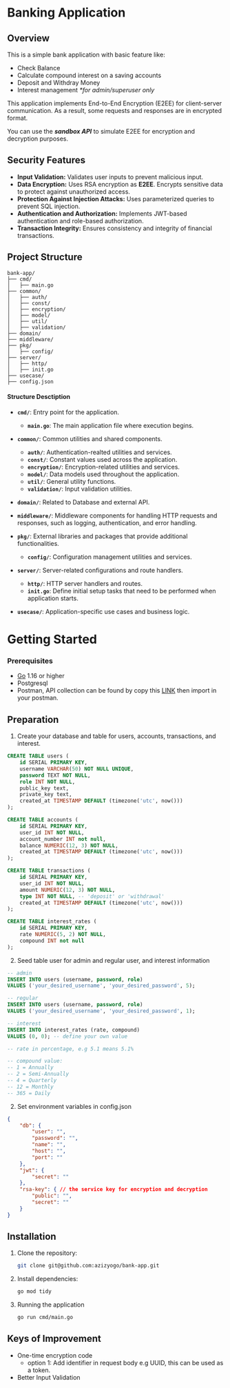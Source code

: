 # Banking Application

## Overview

This is a simple bank application with basic feature like:
- Check Balance
- Calculate compound interest on a saving accounts
- Deposit and Withdray Money
- Interest management _*for admin/superuser only_

This application implements End-to-End Encryption (E2EE) for client-server communication. As a result, some requests and responses are in encrypted format. 

You can use the ***sandbox API*** to simulate E2EE for encryption and decryption purposes.

## Security Features

- **Input Validation:** Validates user inputs to prevent malicious input.
- **Data Encryption:** Uses RSA encryption as **E2EE**. Encrypts sensitive data to protect against unauthorized access.
- **Protection Against Injection Attacks:** Uses parameterized queries to prevent SQL injection.
- **Authentication and Authorization:** Implements JWT-based authentication and role-based authorization.
- **Transaction Integrity:** Ensures consistency and integrity of financial transactions.

## Project Structure
```
bank-app/
├── cmd/
│   ├── main.go
├── common/
│   ├── auth/
│   ├── const/
│   ├── encryption/
│   ├── model/
│   ├── util/
│   ├── validation/
├── domain/
├── middleware/
├── pkg/
│   ├── config/
├── server/
│   ├── http/
│   ├── init.go
├── usecase/
├── config.json
```
#### Structure Desctiption
- **`cmd/`**: Entry point for the application.
  - **`main.go`**: The main application file where execution begins.

- **`common/`**: Common utilities and shared components.
  - **`auth/`**: Authentication-realted utilities and services.
  - **`const/`**: Constant values used across the application.
  - **`encryption/`**: Encryption-related utilities and services.
  - **`model/`**: Data models used throughout the application.
  - **`util/`**: General utility functions.
  - **`validation/`**: Input validation utilities.

- **`domain/`**: Related to Database and external API.

- **`middleware/`**: Middleware components for handling HTTP requests and responses, such as logging, authentication, and error handling.

- **`pkg/`**: External libraries and packages that provide additional functionalities.
  - **`config/`**: Configuration management utilities and services.

- **`server/`**: Server-related configurations and route handlers.
  - **`http/`**: HTTP server handlers and routes.
  - **`init.go`**: Define initial setup tasks that need to be performed when application starts.

- **`usecase/`**: Application-specific use cases and business logic.

# Getting Started

### Prerequisites
- [Go](https://golang.org/dl/) 1.16 or higher
- Postgresql
- Postman, API collection can be found by copy this [LINK](https://elements.getpostman.com/redirect?entityId=20168273-14ed22d6-fd42-4f2c-bbf0-bc9e607c3fac&entityType=collection) then import in your postman.

## Preparation

1. Create your database and table for users, accounts, transactions, and interest.
```sql
CREATE TABLE users (
    id SERIAL PRIMARY KEY,
    username VARCHAR(50) NOT NULL UNIQUE,
    password TEXT NOT NULL,
    role INT NOT NULL,
    public_key text,
    private_key text,
    created_at TIMESTAMP DEFAULT (timezone('utc', now()))
);

CREATE TABLE accounts (
    id SERIAL PRIMARY KEY,
    user_id INT NOT NULL,
    account_number INT not null,
    balance NUMERIC(12, 3) NOT NULL,
    created_at TIMESTAMP DEFAULT (timezone('utc', now()))
);

CREATE TABLE transactions (
    id SERIAL PRIMARY KEY,
    user_id INT NOT NULL,
    amount NUMERIC(12, 3) NOT NULL,
    type INT NOT NULL, -- 'deposit' or 'withdrawal'
    created_at TIMESTAMP DEFAULT (timezone('utc', now()))
);

CREATE TABLE interest_rates (
    id SERIAL PRIMARY KEY,
    rate NUMERIC(5, 2) NOT NULL,
    compound INT not null
);
```

2. Seed table user for admin and regular user, and interest information
```sql
-- admin
INSERT INTO users (username, password, role)
VALUES ('your_desired_username', 'your_desired_password', 5);

-- regular
INSERT INTO users (username, password, role)
VALUES ('your_desired_username', 'your_desired_password', 1);

-- interest
INSERT INTO interest_rates (rate, compound)
VALUES (0, 0); -- define your own value

-- rate in percentage, e.g 5.1 means 5.1%

-- compound value: 
-- 1 = Annually
-- 2 = Semi-Annually
-- 4 = Quarterly
-- 12 = Monthly
-- 365 = Daily
```

2. Set environment variables in config.json
```json
{
    "db": {
        "user": "",
        "password": "",
        "name": "",
        "host": "",
        "port": ""
    },
    "jwt": {
        "secret": ""
    },
    "rsa-key": { // the service key for encryption and decryption
        "public": "",
        "secret": ""
    }
}
```

## Installation
1. Clone the repository:
    ```sh
    git clone git@github.com:azizyogo/bank-app.git
    ```
2. Install dependencies:
    ```sh
    go mod tidy
    ```

3. Running the application
    ```sh
    go run cmd/main.go
    ```

## Keys of Improvement

- One-time encryption code
    - option 1: Add identifier in request body e.g UUID, this can be used as a token.
- Better Input Validation